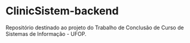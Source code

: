 # ClinicSistem-backend
 Repositório destinado ao projeto do Trabalho de Conclusão de Curso de Sistemas de Informação - UFOP.
